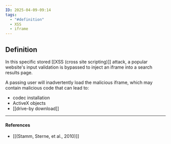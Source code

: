 ```yaml
---
ID: 2025-04-09-09:14
tags:
  - "#definition"
  - XSS
  - iframe
---
```

## Definition

In this specific stored [[XSS (cross site scripting)]] attack, a popular website's input validation is bypassed to inject an iframe into a search results page.

A passing user will inadvertently load the malicious iframe, which may contain malicious code that can lead to:
- codec installation
- ActiveX objects
- [[drive-by download]]

---
#### References
-  [[(Stamm, Sterne, et al., 2010)]]